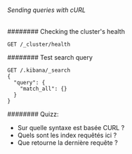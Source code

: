 ###### Sending queries with cURL

######## Checking the cluster's health

```
GET /_cluster/health
```

######## Test search query

```
GET /.kibana/_search
{
  "query": {
    "match_all": {}
  }
}
```
######## Quizz: 

- Sur quelle syntaxe est basée CURL ?
- Quels sont les index requêtés ici ?
- Que retourne la dernière requête ?
